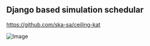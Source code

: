 Django based simulation schedular
---------------------------------

https://github.com/ska-sa/ceiling-kat


![Image](https://raw.github.com/ska-sa/surf_kat/master/static/surfkat2.jpg)